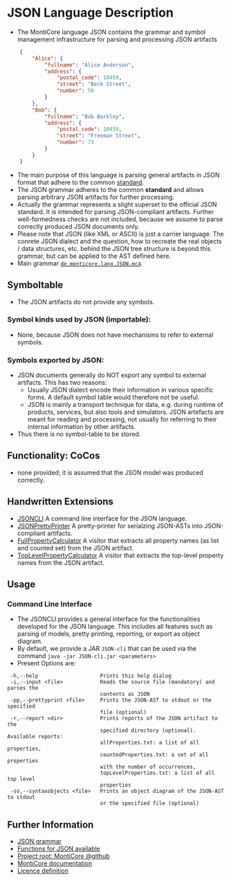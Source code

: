 <!-- (c) https://github.com/MontiCore/monticore -->

<!-- Beta-version: This is intended to become a MontiCore stable explanation. -->

# JSON Language Description

* The MontiCore language JSON contains the grammar 
  and symbol management infrastructure for parsing and processing 
  JSON artifacts
```json
    {
        "Alice": {
            "fullname": "Alice Anderson",
            "address": {
                "postal_code": 10459,
                "street": "Beck Street",
                "number": 56
            }
        },
        "Bob": {
            "fullname": "Bob Barkley",
            "address": {
                "postal_code": 10459,
                "street": "Freeman Street",
                "number": 73
            }
        }
    }
```
* The main purpose of this language is parsing general artifacts in JSON format
  that adhere to the common [standard](http://www.ecma-international.org/publications/files/ECMA-ST/ECMA-404.pdf).
* The JSON grammar adheres to the common **standard** and allows parsing 
  arbitrary JSON artifacts for further processing.
* Actually the grammar represents a slight superset to the official JSON standard. 
  It is intended for parsing JSON-compliant artifacts. Further well-formedness
  checks are not included, because we assume to parse correctly produced JSON 
  documents only.
* Please note that JSON (like XML or ASCII) is just a carrier language.
  The conrete JSON dialect and the question, how to recreate the
  real objects / data structures, etc. behind the JSON tree structure
  is beyond this grammar, but can be applied to the AST defined here.
* Main grammar [`de.monticore.lang.JSON.mc4`](src/main/grammars/de/monticore/lang/JSON.mc4).

## Symboltable
* The JSON artifacts do not provide any symbols.

### Symbol kinds used by JSON (importable):
* None, because JSON does not have mechanisms to refer to external symbols.

### Symbols exported by JSON:
* JSON documents generally do NOT export any symbol to external artifacts. 
  This has two reasons:
  * Usually JSON dialect encode their information in various 
    specific forms. A default symbol table would therefore 
    not be useful.
  * JSON is mainly a transport technique for data, e.g. during runtime
    of products, services, but also tools and simulators. JSON artefacts 
    are meant for reading and processing, not usually for referring to 
    their internal information by other artifacts.
* Thus there is no symbol-table to be stored.  

## Functionality: CoCos
* none provided; it is assumed that the JSON model was produced correctly.

## Handwritten Extensions
* [JSONCLI](./src/main/java/de/monticore/JSONCLI.java)
  A command line interface for the JSON language.
* [JSONPrettyPrinter](./src/main/java/de/monticore/lang/json/prettyprint/JSONPrettyPrinter.java)
  A pretty-printer for serialzing JSON-ASTs into JSON-compliant artifacts.
* [FullPropertyCalculator](./src/main/java/de/monticore/lang/json/_visitor/FullPropertyCalculator.java)
  A visitor that extracts all property names (as list and counted set) from the 
  JSON artifact.
* [TopLevelPropertyCalculator](./src/main/java/de/monticore/lang/json/_visitor/TopLevelPropertyCalculator.java)
  A visitor that extracts the top-level property names from the JSON artifact.

## Usage

### Command Line Interface
* The JSONCLI provides a general interface for the functionalities developed for 
  the JSON language. This includes all features such as parsing of models, 
  pretty printing, reporting, or export as object diagram. 
* By default, we provide a JAR `JSON-cli` that can be used via the command 
  `java -jar JSON-cli.jar <parameters>`
* Present Options are:
```
 -h,--help                    Prints this help dialog
 -i,--input <file>            Reads the source file (mandatory) and parses the
                              contents as JSON
 -pp,--prettyprint <file>     Prints the JSON-AST to stdout or the specified
                              file (optional)
 -r,--report <dir>            Prints reports of the JSON artifact to the
                              specified directory (optional). Available reports:
                              allProperties.txt: a list of all properties,
                              countedProperties.txt: a set of all properties
                              with the number of occurrences,
                              topLevelProperties.txt: a list of all top level
                              properties
 -so,--syntaxobjects <file>   Prints an object diagram of the JSON-AST to stdout
                              or the specified file (optional)
```


## Further Information

* [JSON grammar](src/main/grammars/de/monticore/lang/JSON.mc4)
* [Functions for JSON available](./README.md)
* [Project root: MontiCore @github](https://github.com/MontiCore/monticore)
* [MontiCore documentation](http://www.monticore.de/)
* [Licence definition](https://github.com/MontiCore/monticore/blob/master/00.org/Licenses/LICENSE-MONTICORE-3-LEVEL.md)


